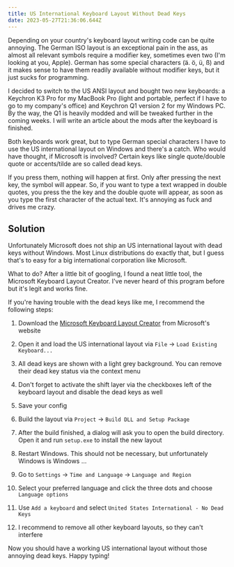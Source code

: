 ```yaml
---
title: US International Keyboard Layout Without Dead Keys
date: 2023-05-27T21:36:06.644Z
---
```

Depending on your country's keyboard layout writing code can be quite annoying. The German ISO layout is an exceptional pain in the ass, as almost all relevant symbols require a modifier key, sometimes even two (I'm looking at you, Apple). German has some special characters (ä. ö, ü, ß) and it makes sense to have them readily available without modifier keys, but it just sucks for programming.

I decided to switch to the US ANSI layout and bought two new keyboards: a Keychron K3 Pro for my MacBook Pro (light and portable, perfect if I have to go to my company's office) and Keychron Q1 version 2 for my Windows PC. By the way, the Q1 is heavily modded and will be tweaked further in the coming weeks. I will write an article about the mods after the keyboard is finished.

Both keyboards work great, but to type German special characters I have to use the US international layout on Windows and there's a catch. Who would have thought, if Microsoft is involved? Certain keys like single quote/double quote or accents/tilde are so called dead keys.

If you press them, nothing will happen at first. Only after pressing the next key, the symbol will appear. So, if you want to type a text wrapped in double quotes, you press the the key and the double quote will appear, as soon as you type the first character of the actual text. It's annoying as fuck and drives me crazy.

## Solution 

Unfortunately Microsoft does not ship an US international layout with dead keys without Windows. Most Linux distributions do exactly that, but I guess that's to easy for a big international corporation like Microsoft. 

What to do? After a little bit of googling, I found a neat little tool, the Microsoft Keyboard Layout Creator. I've never heard of this program before but it's legit and works fine.

If you're having trouble with the dead keys like me, I recommend the following steps:

1. Download the [Microsoft Keyboard Layout Creator](https://www.microsoft.com/en-us/download/details.aspx?id=102134) from Microsoft's website

2. Open it and load the US international layout via `File` -> `Load Existing Keyboard...` 
3. All dead keys are shown with a light grey background. You can remove their dead key status via the context menu
4. Don't forget to activate the shift layer via the checkboxes left of the keyboard layout and disable the dead keys as well
5. Save your config
6. Build the layout via `Project` -> `Build DLL and Setup Package`
7. After the build finished, a dialog will ask you to open the build directory. Open it and run `setup.exe` to install the new layout
8. Restart Windows. This should not be necessary, but unfortunately Windows is Windows ...
9. Go to `Settings` -> `Time and Language` -> `Language and Region`
10. Select your preferred language and click the three dots and choose `Language options`
11. Use `Add a keyboard` and select `United States International - No Dead Keys`
12. I recommend to remove all other keyboard layouts, so they can't interfere

Now you should have a working US international layout without those annoying dead keys. Happy typing!